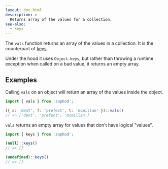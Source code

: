 ```yaml
---
layout: doc.html
description: >
  Returns array of the values for a collection.
see-also:
  - keys
---
```


The `vals` function returns an array of the values in a collection. It is the counterpart of [keys](../keys).

Under the hood it uses `Object.keys`, but rather than throwing a runtime exception when called on a bad value, it returns an empty array.

## Examples
Calling `vals` on an object will return an array of the values inside the object.

```js
import { vals } from 'zaphod';

({ a: 'dent', f: 'prefect', t: 'mcmillan' })::vals()
// => ['dent', 'prefect', 'mcmillan']
```

`vals` returns an empty array for values that don't have logical "values".

```js
import { keys } from 'zaphod';

(null)::keys()
// => []

(undefined)::keys()
// => []
```

